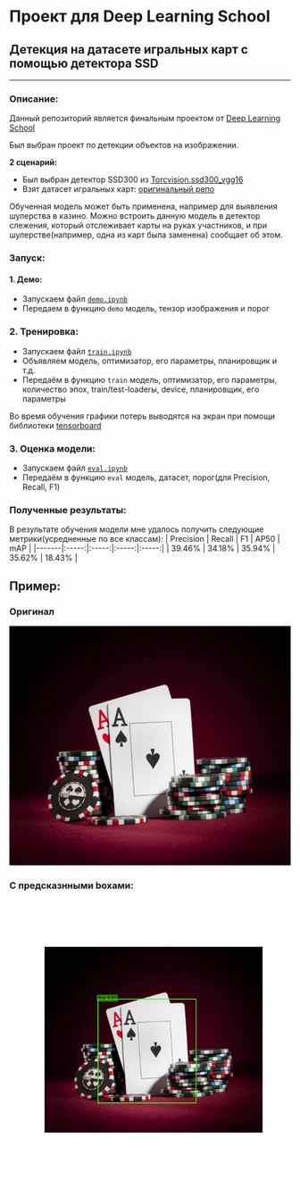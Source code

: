 # Проект для Deep Learning School
## Детекция на датасете игральных карт с помощью детектора SSD
---
### Описание:

Данный репозиторий является финальным проектом от [Deep Learning School](https://www.dlschool.org/)

Был выбран проект по детекции объектов на изображении.

**2 сценарий:**
* Был выбран детектор SSD300 из [Torcvision.ssd300_vgg16](https://pytorch.org/vision/master/generated/torchvision.models.detection.ssd300_vgg16.html)
* Взят датасет игральных карт: [оригинальный репо](https://github.com/EdjeElectronics/TensorFlow-Object-Detection-API-Tutorial-Train-Multiple-Objects-Windows-10)

Обученная модель может быть применена, например для выявления шулерства в казино. Можно встроить данную модель в детектор слежения, который отслеживает карты на руках участников, и при шулерстве(например, одна из карт была заменена) сообщает об этом.

### Запуск:

#### 1. Демо:
* Запускаем файл [`demo.ipynb`](https://github.com/seriy755/detection_DLS/blob/main/demo.ipynb)
* Передаем в функцию `demo` модель, тензор изображения и порог

### 2. Тренировка:
* Запускаем файл [`train.ipynb`](https://github.com/seriy755/detection_DLS/blob/main/train.ipynb)
* Объявляем модель, оптимизатор, его параметры, планировщик и т.д.
* Передаём в функцию `train` модель, оптимизатор, его параметры, количество эпох, train/test-loaderы, device, планировщик, его параметры
 
Во время обучения графики потерь выводятся на экран при помощи библиотеки [tensorboard](https://github.com/tensorflow/tensorboard)

### 3. Оценка модели:
* Запускаем файл [`eval.ipynb`](https://github.com/seriy755/detection_DLS/blob/main/eval.ipynb)
* Передаём в функцию `eval` модель, датасет, порог(для Precision, Recall, F1)

### Полученные результаты:
В результате обучения модели мне удалось получить следующие метрики(усредненные по все классам):
| Precision | Recall | F1 | AP50 | mAP |
|-------|:-----:|:-----:|:-----:|:-----:|
| 39.46% | 34.18% | 35.94% | 35.62% | 18.43% |

## Пример:
### Оригинал
![Origin](https://github.com/seriy755/detection_DLS/blob/main/example.jpg)

### С предсказнными boxами:
![Predict](https://github.com/seriy755/detection_DLS/blob/main/prediction.png)
